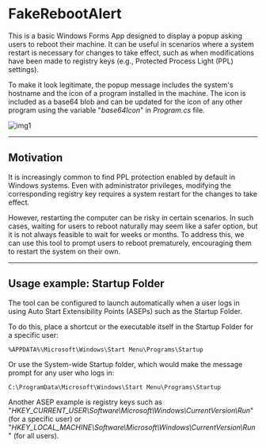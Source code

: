 # FakeRebootAlert

This is a basic Windows Forms App designed to display a popup asking users to reboot their machine. It can be useful in scenarios where a system restart is necessary for changes to take effect, such as when modifications have been made to registry keys (e.g., Protected Process Light (PPL) settings).

To make it look legitimate, the popup message includes the system's hostname and the icon of a program installed in the machine. The icon is included as a base64 blob and can be updated for the icon of any other program using the variable "*base64Icon*" in *Program.cs* file.

![img1](https://raw.githubusercontent.com/ricardojoserf/ricardojoserf.github.io/refs/heads/master/images/fakerebootalert/Screenshot_1.png)


-----------------------------------------------

## Motivation

It is increasingly common to find PPL protection enabled by default in Windows systems. Even with administrator privileges, modifying the corresponding registry key requires a system restart for the changes to take effect. 

However, restarting the computer can be risky in certain scenarios. In such cases, waiting for users to reboot naturally may seem like a safer option, but it is not always feasible to wait for weeks or months. To address this, we can use this tool to prompt users to reboot prematurely, encouraging them to restart the system on their own.

-----------------------------------------------

## Usage example: Startup Folder

The tool can be configured to launch automatically when a user logs in using Auto Start Extensibility Points (ASEPs) such as the Startup Folder. 

To do this, place a shortcut or the executable itself in the Startup Folder for a specific user:

```
%APPDATA%\Microsoft\Windows\Start Menu\Programs\Startup
```

Or use the System-wide Startup folder, which would make the message prompt for any user who logs in:

```
C:\ProgramData\Microsoft\Windows\Start Menu\Programs\Startup
```

Another ASEP example is registry keys such as "*HKEY_CURRENT_USER\Software\Microsoft\Windows\CurrentVersion\Run*" (for a specific user) or "*HKEY_LOCAL_MACHINE\Software\Microsoft\Windows\CurrentVersion\Run*" (for all users).

